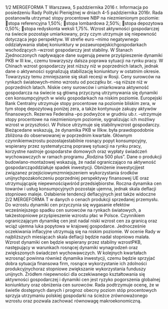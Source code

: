 1/2
MERGEFORMA
T
Warszawa, 5 października 2016 r.
Informacja po posiedzeniu Rady Polityki Pieniężnej
w dniach 4-5 października 2016r.
Rada postanowiła utrzymać stopy procentowe NBP na niezmienionym poziomie:
stopa referencyjna 1,50%;
stopa lombardowa 2,50%;
stopa depozytowa 0,50%;
stopa redyskonta weksli 1,75%.
Wzrost aktywności gospodarczej na świecie pozostaje umiarkowany, przy czym
utrzymuje się niepewność dotycząca jego perspektyw. W strefie euro –mimo
negatywnego oddziaływania słabej koniunktury w pozaeuropejskichgospodarkach
wschodzących –wzrost gospodarczy jest stabilny. W Stanach Zjednoczonych
napływające dane sugerują pewne przyśpieszenie dynamiki PKB w III kw., czemu
towarzyszy dalsza poprawa sytuacji na rynku pracy. W Chinach wzrost gospodarczy
jest niższy niż w poprzednich latach, jednak dane o aktywności sygnalizują stabilizację
koniunktury w ostatnim okresie. Towarzyszy temu zmniejszanie się skali recesji w Rosji.
Ceny surowców na rynkach światowych–mimo wzrostu od początku br. –są niższe
niż w poprzednich latach. Niskie ceny surowców i umiarkowana aktywność
gospodarcza na świecie są główną przyczyną utrzymywania się dynamiki cen
konsumpcyjnych w wielu gospodarkach na niskim poziomie.
Europejski Bank Centralny utrzymuje stopy procentowe na poziomie bliskim zera,
w tym stopę depozytową poniżej zera, a także kontynuuje zakupy aktywów
finansowych. Rezerwa Federalna –po podwyżce w grudniu ub.r. –utrzymuje stopy
procentowe na niezmienionym poziomie, sygnalizując ich możliwy wzrost
w przyszłości.
W Polsce utrzymuje się stabilnywzrost gospodarczy. Bieżącedane wskazują, że
dynamika PKB w IIIkw. była prawdopodobnie zbliżona do obserwowanej
w poprzednim kwartale. Głównym czynnikiemwzrostu pozostajestabilnie rosnący
popyt konsumpcyjny, wspierany przez systematyczną poprawę sytuacji na rynku pracy,
korzystne nastroje gospodarstw domowych oraz wypłaty świadczeń wychowawczych
w ramach programu „Rodzina 500 plus”. Dane o produkcji budowlano-montażowej
wskazują, że nadal ograniczająco na aktywność gospodarcząoddziałuje spadek
inwestycji. Obniżenie inwestycjijest związanez przejściowymzmniejszeniem
wykorzystania środków unijnychpozakończeniu poprzedniej perspektywy finansowej
UE oraz utrzymującąsię niepewnościąwśród przedsiębiorstw.
Roczna dynamika cen towarów i usług konsumpcyjnych pozostaje ujemna, jednak
skala deflacji stopniowo maleje. Osłabienie tendencji deflacyjnych jest także widoczne
2/2
MERGEFORMA
T
w danych o cenach produkcji sprzedanej przemysłu. Do wzrostu dynamiki cen
przyczynia się wygasanie efektów wcześniejszego spadku cen surowców na rynkach
światowych, a takżestopniowe przyśpieszenie wzrostu płac w Polsce. Czynnikiem
ograniczającym dynamikę cen jest nadal niski wzrost cen za granicą oraz wciąż ujemna
luka popytowa w krajowej gospodarce. Jednocześnie oczekiwania inflacyjne utrzymują
się na niskim poziomie.
W ocenie Rady w najbliższych miesiącach skala deflacji będzie nadal stopniowo
malała. Wzrost dynamiki cen będzie wspierany przez stabilny wzrostPKB, następujący
w warunkach rosnącej dynamiki wynagrodzeń oraz zwiększonych świadczeń
wychowawczych. W kolejnych kwartałach wzrosnąć powinna również dynamika
inwestycji, czemu będzie sprzyjać dobra sytuacja finansowa firm, rosnące wykorzystanie
ich zdolności produkcyjnychoraz stopniowe zwiększanie wykorzystania funduszy
unijnych. Źródłem niepewności dla oczekiwanego kształtowania się aktywności
gospodarczej i dynamiki cen jest ryzyko pogorszenia globalnej koniunktury oraz
obniżenia cen surowców.
Rada podtrzymuje ocenę, że w świetle dostępnych danych i prognoz obecny poziom
stóp procentowych sprzyja utrzymaniu polskiej gospodarki na ścieżce zrównoważonego
wzrostu oraz pozwala zachować równowagę makroekonomiczną.
